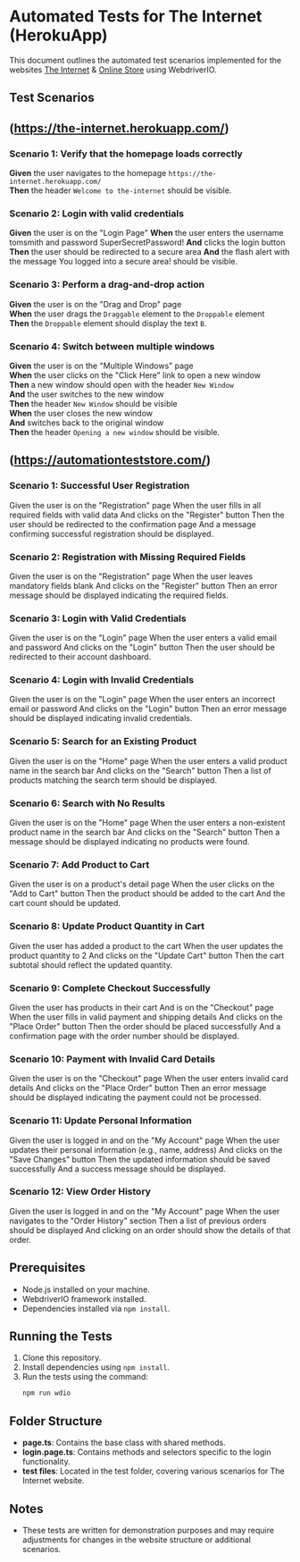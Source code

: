 # Automated Tests for The Internet (HerokuApp)

This document outlines the automated test scenarios implemented for the websites [The Internet](https://the-internet.herokuapp.com/) & [Online Store](https://automationteststore.com/) using WebdriverIO.

## Test Scenarios

## (https://the-internet.herokuapp.com/)

### Scenario 1: Verify that the homepage loads correctly
**Given** the user navigates to the homepage `https://the-internet.herokuapp.com/`  
**Then** the header `Welcome to the-internet` should be visible.  

### Scenario 2: Login with valid credentials
**Given** the user is on the "Login Page"
**When** the user enters the username tomsmith and password SuperSecretPassword!
**And** clicks the login button
**Then** the user should be redirected to a secure area
**And** the flash alert with the message You logged into a secure area! should be visible.

### Scenario 3: Perform a drag-and-drop action
**Given** the user is on the "Drag and Drop" page  
**When** the user drags the `Draggable` element to the `Droppable` element  
**Then** the `Droppable` element should display the text `B`.  

### Scenario 4: Switch between multiple windows
**Given** the user is on the "Multiple Windows" page  
**When** the user clicks on the "Click Here" link to open a new window  
**Then** a new window should open with the header `New Window`  
**And** the user switches to the new window  
**Then** the header `New Window` should be visible  
**When** the user closes the new window  
**And** switches back to the original window  
**Then** the header `Opening a new window` should be visible.

## (https://automationteststore.com/)

### Scenario 1: Successful User Registration
Given the user is on the "Registration" page
When the user fills in all required fields with valid data
And clicks on the "Register" button
Then the user should be redirected to the confirmation page
And a message confirming successful registration should be displayed.

### Scenario 2: Registration with Missing Required Fields
Given the user is on the "Registration" page
When the user leaves mandatory fields blank
And clicks on the "Register" button
Then an error message should be displayed indicating the required fields.

### Scenario 3: Login with Valid Credentials
Given the user is on the "Login" page
When the user enters a valid email and password
And clicks on the "Login" button
Then the user should be redirected to their account dashboard.

### Scenario 4: Login with Invalid Credentials
Given the user is on the "Login" page
When the user enters an incorrect email or password
And clicks on the "Login" button
Then an error message should be displayed indicating invalid credentials.

### Scenario 5: Search for an Existing Product
Given the user is on the "Home" page
When the user enters a valid product name in the search bar
And clicks on the "Search" button
Then a list of products matching the search term should be displayed.

### Scenario 6: Search with No Results
Given the user is on the "Home" page
When the user enters a non-existent product name in the search bar
And clicks on the "Search" button
Then a message should be displayed indicating no products were found.

### Scenario 7: Add Product to Cart
Given the user is on a product's detail page
When the user clicks on the "Add to Cart" button
Then the product should be added to the cart
And the cart count should be updated.

### Scenario 8: Update Product Quantity in Cart
Given the user has added a product to the cart
When the user updates the product quantity to 2
And clicks on the "Update Cart" button
Then the cart subtotal should reflect the updated quantity.

### Scenario 9: Complete Checkout Successfully
Given the user has products in their cart
And is on the "Checkout" page
When the user fills in valid payment and shipping details
And clicks on the "Place Order" button
Then the order should be placed successfully
And a confirmation page with the order number should be displayed.

### Scenario 10: Payment with Invalid Card Details
Given the user is on the "Checkout" page
When the user enters invalid card details
And clicks on the "Place Order" button
Then an error message should be displayed indicating the payment could not be processed.

### Scenario 11: Update Personal Information
Given the user is logged in and on the "My Account" page
When the user updates their personal information (e.g., name, address)
And clicks on the "Save Changes" button
Then the updated information should be saved successfully
And a success message should be displayed.

### Scenario 12: View Order History
Given the user is logged in and on the "My Account" page
When the user navigates to the "Order History" section
Then a list of previous orders should be displayed
And clicking on an order should show the details of that order.

## Prerequisites
- Node.js installed on your machine.
- WebdriverIO framework installed.
- Dependencies installed via `npm install`.

## Running the Tests
1. Clone this repository.
2. Install dependencies using `npm install`.
3. Run the tests using the command:  
   ```bash
   npm run wdio
   ```

## Folder Structure
- **page.ts**: Contains the base class with shared methods.
- **login.page.ts**: Contains methods and selectors specific to the login functionality.
- **test files**: Located in the test folder, covering various scenarios for The Internet website.

## Notes
- These tests are written for demonstration purposes and may require adjustments for changes in the website structure or additional scenarios.